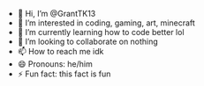 - 👋 Hi, I’m @GrantTK13
- 👀 I’m interested in coding, gaming, art, minecraft
- 🌱 I’m currently learning how to code better lol
- 💞️ I’m looking to collaborate on nothing
- 📫 How to reach me idk
- 😄 Pronouns: he/him
- ⚡ Fun fact: this fact is fun

<!---
GrantTK13/GrantTK13 is a ✨ special ✨ repository because its `README.md` (this file) appears on your GitHub profile.
You can click the Preview link to take a look at your changes.
--->
